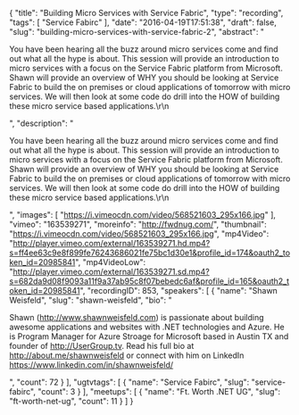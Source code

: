 {
  "title": "Building Micro Services with Service Fabric",
  "type": "recording",
  "tags": [
    "Service Fabirc"
  ],
  "date": "2016-04-19T17:51:38",
  "draft": false,
  "slug": "building-micro-services-with-service-fabric-2",
  "abstract": "<p>You have been hearing all the buzz around micro services come and find out what all the hype is about. This session will provide an introduction to micro services with a focus on the Service Fabric platform from Microsoft. Shawn will provide an overview of WHY you should be looking at Service Fabric to build the on premises or cloud applications of tomorrow with micro services. We will then look at some code do drill into the HOW of building these micro service based applications.\r\n</p>",
  "description": "<p>You have been hearing all the buzz around micro services come and find out what all the hype is about. This session will provide an introduction to micro services with a focus on the Service Fabric platform from Microsoft. Shawn will provide an overview of WHY you should be looking at Service Fabric to build the on premises or cloud applications of tomorrow with micro services. We will then look at some code do drill into the HOW of building these micro service based applications.\r\n</p>",
  "images": [
    "https://i.vimeocdn.com/video/568521603_295x166.jpg"
  ],
  "vimeo": "163539271",
  "moreinfo": "http://fwdnug.com/",
  "thumbnail": "https://i.vimeocdn.com/video/568521603_295x166.jpg",
  "mp4Video": "http://player.vimeo.com/external/163539271.hd.mp4?s=ff4ee63c9e8f899fe76243686021fe75bc1d30e1&profile_id=174&oauth2_token_id=20985841",
  "mp4VideoLow": "http://player.vimeo.com/external/163539271.sd.mp4?s=682da9d08f9093a11f9a37ab95c8f07bebedc6af&profile_id=165&oauth2_token_id=20985841",
  "recordingID": 853,
  "speakers": [
    {
      "name": "Shawn Weisfeld",
      "slug": "shawn-weisfeld",
      "bio": "<p>Shawn (http://www.shawnweisfeld.com) is passionate about building awesome applications and websites with .NET technologies and Azure. He is Program Manager for Azure Stroage for Microsoft based in Austin TX and founder of http://UserGroup.tv. Read his full bio at http://about.me/shawnweisfeld or connect with him on LinkedIn https://www.linkedin.com/in/shawnweisfeld/</p>",
      "count": 72
    }
  ],
  "ugtvtags": [
    {
      "name": "Service Fabirc",
      "slug": "service-fabirc",
      "count": 3
    }
  ],
  "meetups": [
    {
      "name": "Ft. Worth .NET UG",
      "slug": "ft-worth-net-ug",
      "count": 11
    }
  ]
}